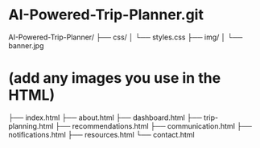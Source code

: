 # AI-Powered-Trip-Planner.git
 AI-Powered-Trip-Planner/ 
 ├── css/ 
 │   └── styles.css 
 ├── img/ 
 │   └── banner.jpg  
 # (add any images you use in the HTML) 
 ├── index.html 
 ├── about.html 
 ├── dashboard.html 
 ├── trip-planning.html 
 ├── recommendations.html 
 ├── communication.html 
 ├── notifications.html 
 ├── resources.html 
 └── contact.html
